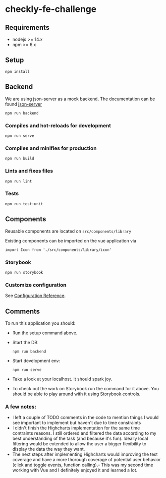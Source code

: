 # checkly-fe-challenge

## Requirements

- nodejs >= 14.x
- npm >= 6.x

## Setup
```
npm install
```

## Backend
We are using json-server as a mock backend. The documentation can be found [json-server](https://github.com/typicode/json-server)
```
npm run backend
```

### Compiles and hot-reloads for development
```
npm run serve
```

### Compiles and minifies for production
```
npm run build
```

### Lints and fixes files
```
npm run lint
```

### Tests
```
npm run test:unit
```

## Components

Reusable components are located on `src/components/library`

Existing components can be imported on the vue application via 

```
import Icon from './src/components/library/icon'
```

### Storybook

```
npm run storybook
```

### Customize configuration
See [Configuration Reference](https://cli.vuejs.org/config/).



## Comments

To run this application you should: 

- Run the setup command above.

- Start the DB: 
  ```
  npm run backend
  ```

- Start development env:
  ```
  npm run serve
  ```
  
- Take a look at your localhost. It should spark joy.


- To check out the work on Storybook run the command for it above. You should be able to play around with it using Storybook controls. 


### A few notes: 

- I left a couple of TODO comments in the code to mention things I would see important to implement but haven't due to time constraints
- I didn't finish the Highcharts implementation for the same time contraints reasons. I still ordered and filtered the data according to my best understanding of the task (and because it's fun). Ideally local filtering would be extended to allow the user a bigger flexibility to display the data the way they want. 
- The next steps after implementing Highcharts would improving the test coverage and have a more thorough coverage of potential user behavior (click and toggle events, function calling).- This was my second time working with Vue and I definitely enjoyed it and learned a lot. 
